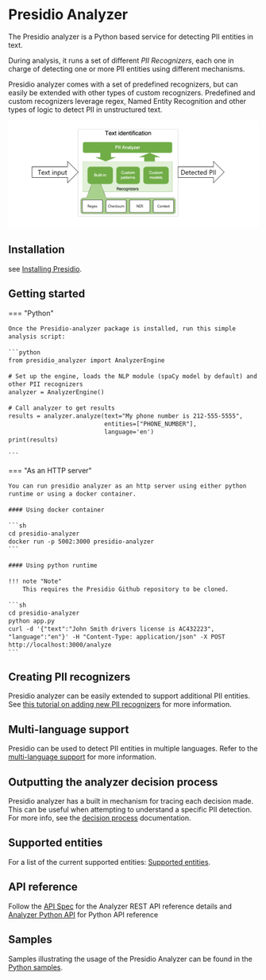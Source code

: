 # Presidio Analyzer

The Presidio analyzer is a Python based service for detecting PII entities in text.

During analysis, it runs a set of different _PII Recognizers_,
each one in charge of detecting one or more PII entities using different mechanisms.

Presidio analyzer comes with a set of predefined recognizers,
but can easily be extended with other types of custom recognizers.
Predefined and custom recognizers leverage regex,
Named Entity Recognition and other types of logic to detect PII in unstructured text.

![Analyzer Design](../assets/analyzer-design.png)

## Installation

see [Installing Presidio](../installation.md).

## Getting started

=== "Python"

    Once the Presidio-analyzer package is installed, run this simple analysis script:

    ```python
    from presidio_analyzer import AnalyzerEngine

    # Set up the engine, loads the NLP module (spaCy model by default) and other PII recognizers
    analyzer = AnalyzerEngine()

    # Call analyzer to get results
    results = analyzer.analyze(text="My phone number is 212-555-5555",
                               entities=["PHONE_NUMBER"],
                               language='en')
    print(results)

    ```

=== "As an HTTP server"

    You can run presidio analyzer as an http server using either python runtime or using a docker container.

    #### Using docker container

    ```sh
    cd presidio-analyzer
    docker run -p 5002:3000 presidio-analyzer
    ```

    #### Using python runtime

    !!! note "Note"
        This requires the Presidio Github repository to be cloned.

    ```sh
    cd presidio-analyzer
    python app.py
    curl -d '{"text":"John Smith drivers license is AC432223", "language":"en"}' -H "Content-Type: application/json" -X POST http://localhost:3000/analyze
    ```

## Creating PII recognizers

Presidio analyzer can be easily extended to support additional PII entities.
See [this tutorial on adding new PII recognizers](adding_recognizers.md)
for more information.

## Multi-language support

Presidio can be used to detect PII entities in multiple languages.
Refer to the [multi-language support](languages.md) for more information.

## Outputting the analyzer decision process

Presidio analyzer has a built in mechanism for tracing each decision made. This can be useful when attempting to understand a specific PII detection. For more info, see the [decision process](decision_process.md) documentation.

## Supported entities

For a list of the current supported entities:
[Supported entities](../supported_entities.md).

## API reference

Follow the [API Spec](https://microsoft.github.io/presidio/api-docs/api-docs.html#tag/Analyzer) for the Analyzer REST API reference details and [Analyzer Python API](../api/analyzer_python.md) for Python API reference

## Samples

Samples illustrating the usage of the Presidio Analyzer can be found in the [Python samples](../samples/python/index.md).
